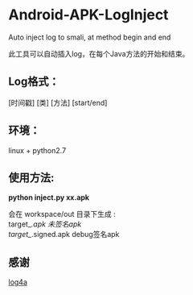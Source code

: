 # Android-APK-LogInject
Auto inject log to smali, at method begin and end

此工具可以自动插入log，在每个Java方法的开始和结束。

## Log格式：
[时间戳] [类] [方法] [start/end]

## 环境：
linux + python2.7

## 使用方法:
**python inject.py xx.apk**

会在 workspace/out 目录下生成 :<br/>
target_*.apk            未签名apk<br/>
target_*.signed.apk     debug签名apk

## 感谢
[log4a](https://github.com/pqpo/Log4a)
